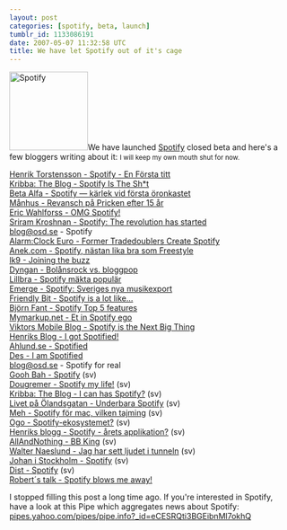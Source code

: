 ```yaml
---
layout: post
categories: [spotify, beta, launch]
tumblr_id: 1133086191
date: 2007-05-07 11:32:58 UTC
title: We have let Spotify out of it's cage
---
```


<img src="/attachments/2008/04/spotify-140x140.png" alt="Spotify" width="140" height="140" class="alignright size-full wp-image-466" />We have launched <a href="http://spotify.com/">Spotify</a> closed beta and here's a few bloggers writing about it:
<small>I will keep my own mouth shut for now.</small>

<a href="http://www.torstensson.com/weblog/2007/05/spotify-en-frsta-titt.html">Henrik Torstensson - Spotify - En Första titt</a><br />
<a href="http://www.24supreme.com/blog/2007/05/spotify-is-sht.html">Kribba: The Blog - Spotify Is The Sh*t</a><br />
<a href="http://betaalfa.polymono.net/2007/05/05/spotify-karlek-vid-forsta-oronkastet/">Beta Alfa - Spotify — kärlek vid första öronkastet</a><br />
<a href="http://www.moonhouse.se/posts/1202">Månhus - Revansch på Pricken efter 15 år</a><br />
<a href="http://eric.wahlforss.com/2007/05/09/omg-spotify/">Eric Wahlforss - OMG Spotify!</a><br />
<a href="http://sriram-krishnan.com/archives/35">Sriram Kroshnan - Spotify: The revolution has started</a><br />
<a href="http://blog.osd.se/2007/05/09/spotify/">blog@osd.se - Spotify</a><br />
<a href="http://www.thealarmclock.com/euro/archives/2007/05/former_tradedoublers_1.html">Alarm:Clock Euro - Former Tradedoublers Create Spotify</a><br />
<a href="http://siwers.blogspot.com/2007/05/spotify-nstan-lika-bra-som-freestyle.html">Anek.com - Spotify, nästan lika bra som Freestyle</a><br />
<a href="http://www.lk9.se/2007/05/13/spotify-itunes-killer-or-just-easy-listening-am/">lk9 - Joining the buzz</a><br />
<a href="http://dyngan.se/2007/05/16/dyngan/bolansrock-vs-bloggpop/">Dyngan - Bolånsrock vs. bloggpop</a><br />
<a href="http://www.lillbra.se/2007/05/spotify-makta-popular/">Lillbra - Spotify mäkta populär</a><br />
<a href="http://www.emerge.se/2007/05/08/spotify-sveriges-nya-musikexport/">Emerge - Spotify: Sveriges nya musikexport</a><br />
<a href="http://friendlybit.com/other/spotify-is-a-lot-like/">Friendly Bit - Spotify is a lot like…</a><br />
<a href="http://www.bjornfant.se/index.php?ID_=163">Björn Fant - Spotify Top 5 features</a><br />
<a href="http://mymarkup.net/blog/archives/011534.html">Mymarkup.net - Et in Spotify ego</a><br />
<a href="http://mobileviktor.blogspot.com/2007/05/spotify-is-next-big-thing.html">Viktors Mobile Blog - Spotify is the Next Big Thing</a><br />
<a href="http://henrik.net/blog/2007/05/i-got-spotified.asp">Henriks Blog - I got Spotified!</a><br />
<a href="http://blogg.ahlund.se/?p=420">Ahlund.se - Spotified</a><br />
<a href="http://blog.myspace.com/index.cfm?fuseaction=blog.view&friendID=147866897&blogID=265923893">Des - I am Spotified</a><br />
<a href="http://blog.osd.se/2007/06/06/spotify-for-real/">blog@osd.se - Spotify for real</a><br />
<a href="http://gurkapa.blogspot.com/2007/05/spotify.html">Gooh Bah - Spotify</a> (sv)<br />
<a href="http://iloblog.dougremer.net/www?Home&post=28">Dougremer - Spotify my life!</a> (sv)<br />
<a href="http://www.24supreme.com/blog/2007/06/i-can-has-spotify.html">Kribba: The Blog -  I can has Spotify?</a> (sv)<br />
<a href="http://niklasjakobsen.blogspot.com/2007/07/underbaraspotify.html">Livet på Ölandsgatan - Underbara Spotify</a> (sv)<br />
<a href="http://meh.tryggve.se/2007/06/spotify-fr-mac-vilken-tajming.html">Meh - Spotify för mac, vilken tajming</a> (sv)<br />
<a href="http://blog.gothberg.org/2007/07/02/spotify-ekosystemet/">Ogo - Spotify-ekosystemet?</a> (sv)<br />
<a href="http://henrik.net/blog/2007/07/spotify-rets-applikation.asp">Henriks blogg - Spotify - årets applikation?</a> (sv)<br />
<a href="http://allandnothing.tryggve.se/2007/07/bb-king.html">AllAndNothing - BB King</a> (sv)<br />
<a href="http://walternaeslund.blogspot.com/2007/07/jag-har-sett-ljudet-i-tunneln.html">Walter Naeslund - Jag har sett ljudet i tunneln</a> (sv)<br />
<a href="http://johanloman.com/weblog/?p=153">Johan i Stockholm - Spotify</a> (sv)<br />
<a href="http://www.dist.se/?p=339">Dist - Spotify</a> (sv)<br />
<a href="http://www.robertnyman.com/2007/09/05/spotify-blows-me-away/">Robert´s talk - Spotify blows me away!</a><br />

I stopped filling this post a long time ago. If you're interested in Spotify, have a look at this Pipe which aggregates news about Spotify: <a href="http://pipes.yahoo.com/pipes/pipe.info?_id=eCESRQti3BGEibnMl7okhQ&block=%28twitter%7Cjaiku%29.com">pipes.yahoo.com/pipes/pipe.info?_id=eCESRQti3BGEibnMl7okhQ</a>
